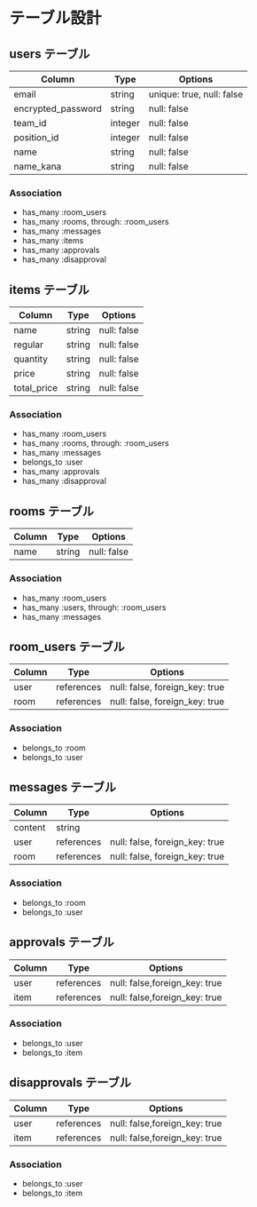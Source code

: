 # テーブル設計

## users テーブル

| Column                     | Type             | Options                        |
| -------------------------- | ---------------- | ------------------------------ |
| email                      | string           | unique: true, null: false      |
| encrypted_password         | string           | null: false                    |
| team_id                    | integer          | null: false                    |
| position_id                | integer          | null: false                    |
| name                       | string           | null: false                    |
| name_kana                  | string           | null: false                    |

### Association

- has_many :room_users
- has_many :rooms, through: :room_users
- has_many :messages
- has_many :items
- has_many :approvals
- has_many :disapproval

## items テーブル

| Column                    | Type             | Options                        |
| ------------------------- | ---------------- | ------------------------------ |
| name                      | string           | null: false                    |
| regular                   | string           | null: false                    |
| quantity                  | string           | null: false                    |
| price                     | string           | null: false                    |
| total_price               | string           | null: false                    |

### Association

- has_many :room_users
- has_many :rooms, through: :room_users
- has_many :messages
- belongs_to :user
- has_many :approvals
- has_many :disapproval

## rooms テーブル

| Column                    | Type             | Options                        |
| ------------------------- | ---------------- | ------------------------------ |
| name                      | string           | null: false                    |

### Association

- has_many :room_users
- has_many :users, through: :room_users
- has_many :messages

## room_users テーブル

| Column                    | Type             | Options                        |
| ------------------------- | ---------------- | ------------------------------ |
| user                      | references       | null: false, foreign_key: true |
| room                      | references       | null: false, foreign_key: true |

### Association

- belongs_to :room
- belongs_to :user

## messages テーブル

| Column                    | Type             | Options                        |
| ------------------------- | ---------------- | ------------------------------ |
| content                   | string           |                                |
| user                      | references       | null: false, foreign_key: true |
| room                      | references       | null: false, foreign_key: true |

### Association

- belongs_to :room
- belongs_to :user

## approvals テーブル

| Column                    | Type             | Options                         |
| ------------------------- | ---------------- | ------------------------------- |
| user                      | references       | null: false,foreign_key: true   |
| item                      | references       | null: false,foreign_key: true   |

### Association
- belongs_to :user
- belongs_to :item

## disapprovals テーブル

| Column                    | Type           | Options                         |
| ------------------------- | -------------- | ------------------------------- |
| user                      | references     | null: false,foreign_key: true   |
| item                      | references     | null: false,foreign_key: true   |

### Association
- belongs_to :user
- belongs_to :item
